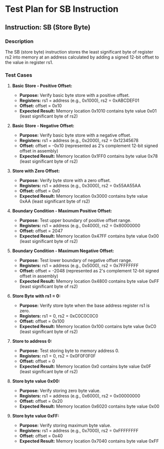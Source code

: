 # Test Plan for SB Instruction

## Instruction: SB (Store Byte)

### Description
The SB (store byte) instruction stores the least significant byte of register rs2 into memory at an address calculated by adding a signed 12-bit offset to the value in register rs1.

### Test Cases

1.  **Basic Store - Positive Offset:**
    -   **Purpose:** Verify basic byte store with a positive offset.
    -   **Registers:** rs1 = address (e.g., 0x1000), rs2 = 0xABCDEF01
    -   **Offset:** offset = 0x10
    -   **Expected Result:** Memory location 0x1010 contains byte value 0x01 (least significant byte of rs2)

2.  **Basic Store - Negative Offset:**
    -   **Purpose:** Verify basic byte store with a negative offset.
    -   **Registers:** rs1 = address (e.g., 0x2000), rs2 = 0x12345678
    -   **Offset:** offset = -0x10 (represented as 2's complement 12-bit signed offset in assembly)
    -   **Expected Result:** Memory location 0x1FF0 contains byte value 0x78 (least significant byte of rs2)

3.  **Store with Zero Offset:**
    -   **Purpose:** Verify byte store with a zero offset.
    -   **Registers:** rs1 = address (e.g., 0x3000), rs2 = 0x55AA55AA
    -   **Offset:** offset = 0x0
    -   **Expected Result:** Memory location 0x3000 contains byte value 0xAA (least significant byte of rs2)

4.  **Boundary Condition - Maximum Positive Offset:**
    -   **Purpose:** Test upper boundary of positive offset range.
    -   **Registers:** rs1 = address (e.g., 0x4000), rs2 = 0x80000000
    -   **Offset:** offset = 2047
    -   **Expected Result:** Memory location 0x47FF contains byte value 0x00 (least significant byte of rs2)

5.  **Boundary Condition - Maximum Negative Offset:**
    -   **Purpose:** Test lower boundary of negative offset range.
    -   **Registers:** rs1 = address (e.g., 0x5000), rs2 = 0x7FFFFFFF
    -   **Offset:** offset = -2048 (represented as 2's complement 12-bit signed offset in assembly)
    -   **Expected Result:** Memory location 0x4800 contains byte value 0xFF (least significant byte of rs2)

6.  **Store Byte with rs1 = 0:**
    -   **Purpose:** Verify store byte when the base address register rs1 is zero.
    -   **Registers:** rs1 = 0, rs2 = 0xC0C0C0C0
    -   **Offset:** offset = 0x100
    -   **Expected Result:** Memory location 0x100 contains byte value 0xC0 (least significant byte of rs2)

7.  **Store to address 0:**
    -   **Purpose:** Test storing byte to memory address 0.
    -   **Registers:** rs1 = 0, rs2 = 0x0F0F0F0F
    -   **Offset:** offset = 0
    -   **Expected Result:** Memory location 0x0 contains byte value 0x0F (least significant byte of rs2)

8.  **Store byte value 0x00:**
    -   **Purpose:** Verify storing zero byte value.
    -   **Registers:** rs1 = address (e.g., 0x6000), rs2 = 0x00000000
    -   **Offset:** offset = 0x20
    -   **Expected Result:** Memory location 0x6020 contains byte value 0x00

9.  **Store byte value 0xFF:**
    -   **Purpose:** Verify storing maximum byte value.
    -   **Registers:** rs1 = address (e.g., 0x7000), rs2 = 0xFFFFFFFF
    -   **Offset:** offset = 0x40
    -   **Expected Result:** Memory location 0x7040 contains byte value 0xFF
